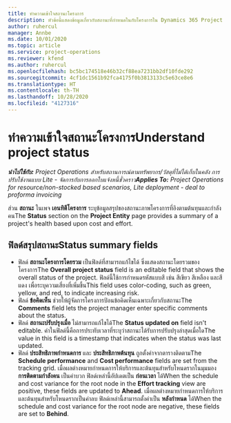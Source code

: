 ```yaml
---
title: ทำความเข้าใจสถานะโครงการ
description: หัวข้อนี้แสดงข้อมูลเกี่ยวกับสถานะที่กำหนดในกับโครงการใน Dynamics 365 Project Operations
author: ruhercul
manager: Annbe
ms.date: 10/01/2020
ms.topic: article
ms.service: project-operations
ms.reviewer: kfend
ms.author: ruhercul
ms.openlocfilehash: bc5bc174518e46b32cf88ea7231bb2df10fde292
ms.sourcegitcommit: 4cf1dc1561b92fca4175f0b3813133c5e63ce8e6
ms.translationtype: HT
ms.contentlocale: th-TH
ms.lasthandoff: 10/28/2020
ms.locfileid: "4127316"
---
```

# <a name="understand-project-status"></a><span data-ttu-id="fe166-103">ทำความเข้าใจสถานะโครงการ</span><span class="sxs-lookup"><span data-stu-id="fe166-103">Understand project status</span></span>

<span data-ttu-id="fe166-104">_**นำไปใช้กับ:** Project Operations สำหรับสถานการณ์ตามทรัพยากร/วัสดุที่ไม่ได้เก็บในคลัง การปรับใช้งานแบบ Lite - จัดการกับการออกใบแจ้งหนี้ชั่วคราว_</span><span class="sxs-lookup"><span data-stu-id="fe166-104">_**Applies To:** Project Operations for resource/non-stocked based scenarios, Lite deployment - deal to proforma invoicing_</span></span>


<span data-ttu-id="fe166-105">ส่วน **สถานะ** ในเพจ **เอนทิตีโครงการ** ระบุข้อมูลสรุปของสถานะภาพโครงการที่อิงตามต้นทุนและกำลังคน</span><span class="sxs-lookup"><span data-stu-id="fe166-105">The **Status** section on the **Project Entity** page provides a summary of a project's health based upon cost and effort.</span></span>


## <a name="status-summary-fields"></a><span data-ttu-id="fe166-106">ฟิลด์สรุปสถานะ</span><span class="sxs-lookup"><span data-stu-id="fe166-106">Status summary fields</span></span>

- <span data-ttu-id="fe166-107">ฟิลด์ **สถานะโครงการโดยรวม** เป็นฟิลด์ที่สามารถแก้ไขได้ ซึ่งแสดงสถานะโดยรวมของโครงการ</span><span class="sxs-lookup"><span data-stu-id="fe166-107">The **Overall project status** field is an editable field that shows the overall status of the project.</span></span> <span data-ttu-id="fe166-108">ฟิลด์นี้ใช้การกำหนดรหัสแบบสี เช่น สีเขียว สีเหลือง และสีแดง เพื่อระบุความเสี่ยงที่เพิ่มขึ้น</span><span class="sxs-lookup"><span data-stu-id="fe166-108">This field uses color-coding, such as green, yellow, and red, to indicate increasing risk.</span></span> 
- <span data-ttu-id="fe166-109">ฟิลด์ **ข้อคิดเห็น** ช่วยให้ผู้จัดการโครงการป้อนข้อคิดเห็นเฉพาะเกี่ยวกับสถานะ</span><span class="sxs-lookup"><span data-stu-id="fe166-109">The **Comments** field lets the project manager enter specific comments about the status.</span></span> 
- <span data-ttu-id="fe166-110">ฟิลด์ **สถานะปรับปรุงเมื่อ** ไม่สามารถแก้ไขได้</span><span class="sxs-lookup"><span data-stu-id="fe166-110">The **Status updated on** field isn't editable.</span></span> <span data-ttu-id="fe166-111">ค่าในฟิลด์นี้คือการประทับเวลาที่ระบุว่าสถานะได้รับการปรับปรุงล่าสุดเมื่อใด</span><span class="sxs-lookup"><span data-stu-id="fe166-111">The value in this field is a timestamp that indicates when the status was last updated.</span></span>
- <span data-ttu-id="fe166-112">ฟิลด์ **ประสิทธิภาพกำหนดการ** และ **ประสิทธิภาพต้นทุน** ถูกตั้งค่าจากตารางติดตาม</span><span class="sxs-lookup"><span data-stu-id="fe166-112">The **Schedule performance** and **Cost performance** fields are set from the tracking grid.</span></span> <span data-ttu-id="fe166-113">เมื่อผลต่างหมายกำหนดการให้บริการและต้นทุนสำหรับโหนดรากในมุมมอง **การติดตามกำลังคน** เป็นค่าบวก ฟิลด์เหล่านี้อัปเดตเป็น **ก่อนเวลา** ได้</span><span class="sxs-lookup"><span data-stu-id="fe166-113">When the schedule and cost variance for the root node in the **Effort tracking** view are positive, these fields are updated to **Ahead**.</span></span> <span data-ttu-id="fe166-114">เมื่อผลต่างหมายกำหนดการให้บริการและต้นทุนสำหรับโหนดรากเป็นค่าลบ ฟิลด์เหล่านี้สามารถตั้งค่าเป็น **หลังกำหนด** ได้</span><span class="sxs-lookup"><span data-stu-id="fe166-114">When the schedule and cost variance for the root node are negative, these fields are set to **Behind**.</span></span>
